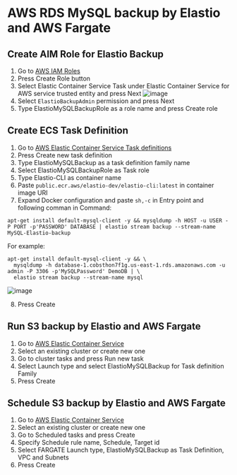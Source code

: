# AWS RDS MySQL backup by Elastio and AWS Fargate

## Create AIM Role for Elastio Backup

1. Go to [AWS IAM Roles](https://console.aws.amazon.com/iamv2/home#/roles)
2. Press Create Role button
3. Select Elastic Container Service Task under Elastic Container Service for AWS service trusted entity and press Next
![image](https://github.com/elastio/contrib/assets/81738703/0a7050a0-895b-4227-a609-40bb9c6acb24)
4. Select `ElastioBackupAdmin` permission and press Next
5. Type ElastioMySQLBackupRole as a role name and press Create role

## Create ECS Task Definition

1. Go to [AWS Elastic Container Service Task definitions](https://console.aws.amazon.com/ecs/v2/task-definitions)
2. Press Create new task definition
3. Type ElastioMySQLBackup as a task definition family name
4. Select ElastioMySQLBackupRole as Task role
5. Type Elastio-CLI as container name
6. Paste `public.ecr.aws/elastio-dev/elastio-cli:latest` in container image URI
7. Expand Docker configuration and paste `sh,-c` in Entry point and following comman in Command:
```
apt-get install default-mysql-client -y && mysqldump -h HOST -u USER -P PORT -p'PASSWORD' DATABASE | elastio stream backup --stream-name MySQL-Elastio-backup
```
For example:
```
apt-get install default-mysql-client -y && \
  mysqldump -h database-1.cobsthon7f1g.us-east-1.rds.amazonaws.com -u admin -P 3306 -p'MySQLPassword' DemoDB | \
  elastio stream backup --stream-name mysql
```
![image](https://github.com/elastio/contrib/assets/81738703/83e9411c-2f9d-422b-adff-c76f851008a3)

8. Press Create

## Run S3 backup by Elastio and AWS Fargate

1. Go to [AWS Elastic Container Service](https://console.aws.amazon.com/ecs/v2/)
2. Select an existing cluster or create new one
3. Go to cluster tasks and press Run new task
4. Select Launch type and select ElastioMySQLBackup for Task definition Family
5. Press Create

## Schedule S3 backup by Elastio and AWS Fargate

1. Go to [AWS Elastic Container Service](https://console.aws.amazon.com/ecs/v2/)
2. Select an existing cluster or create new one
3. Go to Scheduled tasks and press Create
4. Specify Schedule rule name, Schedule, Target id
5. Select FARGATE Launch type, ElastioMySQLBackup as Task Definition, VPC and Subnets
6. Press Create
